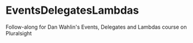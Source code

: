 # EventsDelegatesLambdas
Follow-along for Dan Wahlin's Events, Delegates and Lambdas course on Pluralsight
